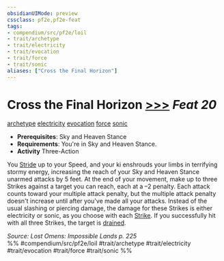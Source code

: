 ```yaml
---
obsidianUIMode: preview
cssclass: pf2e,pf2e-feat
tags:
- compendium/src/pf2e/loil
- trait/archetype
- trait/electricity
- trait/evocation
- trait/force
- trait/sonic
aliases: ["Cross the Final Horizon"]
---
```

# Cross the Final Horizon  [>>>](chapter-9-playing-the-game.md#Actions "Three-Action") *Feat 20*  
[archetype](archetype.md "Archetype Feat Trait")  [electricity](electricity.md "Electricity Energy & Element Trait")  [evocation](evocation.md "Evocation School Trait")  [force](force.md "Force Energy & Element Trait")  [sonic](sonic.md "Sonic Energy & Element Trait")  

- **Prerequisites**: Sky and Heaven Stance
- **Requirements**: You're in Sky and Heaven Stance.
- **Activity** Three-Action

You [Stride](stride.md) up to your Speed, and your ki enshrouds your limbs in terrifying stormy energy, increasing the reach of your Sky and Heaven Stance unarmed attacks by 5 feet. At the end of your movement, make up to three Strikes against a target you can reach, each at a –2 penalty. Each attack counts toward your multiple attack penalty, but the multiple attack penalty doesn't increase until after you've made all your attacks. Instead of the usual slashing or piercing damage, the damage for these Strikes is either electricity or sonic, as you choose with each [Strike](strike.md). If you successfully hit with all three Strikes, the target is [drained](conditions.md#Drained).

*Source: Lost Omens: Impossible Lands p. 225*  
%% #compendium/src/pf2e/loil #trait/archetype #trait/electricity #trait/evocation #trait/force #trait/sonic %%
